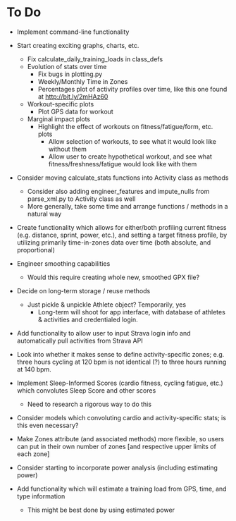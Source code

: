 # To Do

- Implement command-line functionality


- Start creating exciting graphs, charts, etc.
    - Fix calculate_daily_training_loads in class_defs
    - Evolution of stats over time
        - Fix bugs in plotting.py
        - Weekly/Monthly Time in Zones
        - Percentages plot of activity profiles over time, like this one found at http://bit.ly/2mHAz60
    - Workout-specific plots
        - Plot GPS data for workout
    - Marginal impact plots
        - Highlight the effect of workouts on fitness/fatigue/form, etc. plots
            - Allow selection of workouts, to see what it would look like without them
            - Allow user to create hypothetical workout, and see what fitness/freshness/fatigue would look like with them


- Consider moving calculate_stats functions into Activity class as methods
    - Consider also adding engineer_features and impute_nulls from parse_xml.py to Activity class as well
    - More generally, take some time and arrange functions / methods in a natural way


- Create functionality which allows for either/both profiling current fitness (e.g. distance, sprint, power, etc.), and setting a target fitness profile, by utilizing primarily time-in-zones data over time (both absolute, and proportional)


- Engineer smoothing capabilities
    - Would this require creating whole new, smoothed GPX file?


- Decide on long-term storage / reuse methods
    - Just pickle & unpickle Athlete object? Temporarily, yes
        - Long-term will shoot for app interface, with database of athletes & activities and credentialed login.


- Add functionality to allow user to input Strava login info and automatically pull activities from Strava API


- Look into whether it makes sense to define activity-specific zones; e.g. three hours cycling at 120 bpm is not identical (?) to three hours running at 140 bpm.


- Implement Sleep-Informed Scores (cardio fitness, cycling fatigue, etc.) which convolutes Sleep Score and other scores
    - Need to research a rigorous way to do this


- Consider models which convoluting cardio and activity-specific stats; is this even necessary?


- Make Zones attribute (and associated methods) more flexible, so users can put in their own number of zones [and respective upper limits of each zone]


- Consider starting to incorporate power analysis (including estimating power)

- Add functionality which will estimate a training load from GPS, time, and type information
    - This might be best done by using estimated power
